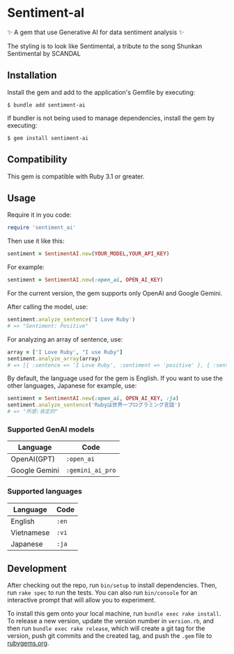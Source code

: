 # Sentiment-aI

✨ A gem that use Generative AI for data sentiment analysis ✨

The styling is to look like Sentimental, a tribute to the song Shunkan Sentimental by SCANDAL

## Installation

Install the gem and add to the application's Gemfile by executing:
```
$ bundle add sentiment-ai
```
If bundler is not being used to manage dependencies, install the gem by executing:
```
$ gem install sentiment-ai
```

## Compatibility

This gem is compatible with Ruby 3.1 or greater.

## Usage

Require it in you code:
```ruby
require 'sentiment_ai'
```
Then use it like this:

```ruby
sentiment = SentimentAI.new(YOUR_MODEL,YOUR_API_KEY)
```

For example:
```ruby
sentiment = SentimentAI.new(:open_ai, OPEN_AI_KEY)
```

For the current version, the gem supports only OpenAI and Google Gemini.

After calling the model, use:
```ruby
sentiment.analyze_sentence('I Love Ruby')
# => "Sentiment: Positive"
```
For analyzing an array of sentence, use:
```ruby
array = ['I Love Ruby', "I use Ruby"]
sentiment.analyze_array(array)
# => [{ :sentence => 'I Love Ruby', :sentiment => 'positive' }, { :sentence => "I use Ruby", :sentiment => 'neutral' }]
```
By default, the language used for the gem is English. If you want to use the other languages, Japanese for example, use:
```ruby
sentiment = SentimentAI.new(:open_ai, OPEN_AI_KEY, :ja)
sentiment.analyze_sentence('Rubyは世界一プログラミング言語')
# => "所感:肯定的"
```
### Supported GenAI models

| Language | Code |
|----------|------|
| OpenAI(GPT) | `:open_ai` |
| Google Gemini | `:gemini_ai_pro` |

### Supported languages

| Language | Code |
|----------|------|
| English  | `:en` |
| Vietnamese | `:vi` |
| Japanese | `:ja` |

## Development

After checking out the repo, run `bin/setup` to install dependencies. Then, run `rake spec` to run the tests. You can also run `bin/console` for an interactive prompt that will allow you to experiment.

To install this gem onto your local machine, run `bundle exec rake install`. To release a new version, update the version number in `version.rb`, and then run `bundle exec rake release`, which will create a git tag for the version, push git commits and the created tag, and push the `.gem` file to [rubygems.org](https://rubygems.org).

